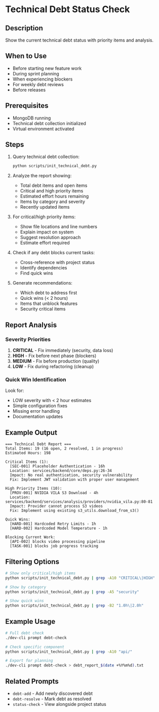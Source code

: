 # Technical Debt Status Check

## Description
Show the current technical debt status with priority items and analysis.

## When to Use
- Before starting new feature work
- During sprint planning
- When experiencing blockers
- For weekly debt reviews
- Before releases

## Prerequisites
- MongoDB running
- Technical debt collection initialized
- Virtual environment activated

## Steps

1. Query technical debt collection:
   ```bash
   python scripts/init_technical_debt.py
   ```

2. Analyze the report showing:
   - Total debt items and open items
   - Critical and high priority items
   - Estimated effort hours remaining
   - Items by category and severity
   - Recently updated items

3. For critical/high priority items:
   - Show file locations and line numbers
   - Explain impact on system
   - Suggest resolution approach
   - Estimate effort required

4. Check if any debt blocks current tasks:
   - Cross-reference with project status
   - Identify dependencies
   - Find quick wins

5. Generate recommendations:
   - Which debt to address first
   - Quick wins (< 2 hours)
   - Items that unblock features
   - Security critical items

## Report Analysis

### Severity Priorities
1. **CRITICAL** - Fix immediately (security, data loss)
2. **HIGH** - Fix before next phase (blockers)
3. **MEDIUM** - Fix before production (quality)
4. **LOW** - Fix during refactoring (cleanup)

### Quick Win Identification
Look for:
- LOW severity with < 2 hour estimates
- Simple configuration fixes
- Missing error handling
- Documentation updates

## Example Output
```
=== Technical Debt Report ===
Total Items: 19 (16 open, 2 resolved, 1 in progress)
Estimated Hours: 198

Critical Items (1):
  [SEC-001] Placeholder Authentication - 16h
  Location: services/backend/core/deps.py:26-34
  Impact: No real authentication, security vulnerability
  Fix: Implement JWT validation with proper user management

High Priority Items (10):
  [PROV-001] NVIDIA VILA S3 Download - 4h
  Location: services/backend/services/analysis/providers/nvidia_vila.py:80-81
  Impact: Provider cannot process S3 videos
  Fix: Implement using existing s3_utils.download_from_s3()

Quick Wins:
  [HARD-001] Hardcoded Retry Limits - 1h
  [HARD-002] Hardcoded Model Temperature - 1h

Blocking Current Work:
  [API-002] blocks video processing pipeline
  [TASK-001] blocks job progress tracking
```

## Filtering Options

```bash
# Show only critical/high items
python scripts/init_technical_debt.py | grep -A10 "CRITICAL\|HIGH"

# Show by category
python scripts/init_technical_debt.py | grep -A5 "security"

# Show quick wins
python scripts/init_technical_debt.py | grep -B2 "1.0h\|2.0h"
```

## Example Usage
```bash
# Full debt check
./dev-cli prompt debt-check

# Check specific component
python scripts/init_technical_debt.py | grep -A10 "api/"

# Export for planning
./dev-cli prompt debt-check > debt_report_$(date +%Y%m%d).txt
```

## Related Prompts
- `debt-add` - Add newly discovered debt
- `debt-resolve` - Mark debt as resolved
- `status-check` - View alongside project status